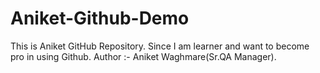 # Aniket-Github-Demo
This is Aniket GitHub Repository.
Since I am learner and want to become pro in using Github.
Author :- Aniket Waghmare(Sr.QA Manager).
